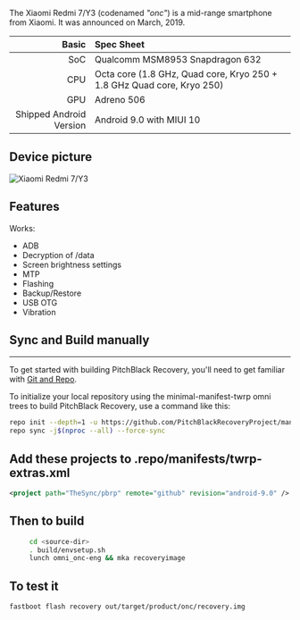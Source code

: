 The Xiaomi Redmi 7/Y3 (codenamed _"onc"_) is a mid-range smartphone from Xiaomi.
It was announced on March, 2019.

Basic | Spec Sheet
-------:|:-------------------------
SoC | Qualcomm MSM8953 Snapdragon 632
CPU | Octa core (1.8 GHz, Quad core, Kryo 250 + 1.8 GHz Quad core, Kryo 250)
GPU | Adreno 506
Shipped Android Version | Android 9.0 with MIUI 10

## Device picture

![Xiaomi Redmi 7/Y3](https://i.imgur.com/PjaQrqr.png "Xiaomi Redmi 7/Y3")

## Features

Works:
* ADB
* Decryption of /data
* Screen brightness settings
* MTP
* Flashing
* Backup/Restore
* USB OTG
* Vibration

## Sync and Build manually
---------------

To get started with building PitchBlack Recovery, you'll need to get
familiar with [Git and Repo](https://source.android.com/source/using-repo.html).

To initialize your local repository using the minimal-manifest-twrp omni trees to build PitchBlack Recovery, use a command like this:

```bash
repo init --depth=1 -u https://github.com/PitchBlackRecoveryProject/manifest_pb.git -b android-9.0
repo sync -j$(nproc --all) --force-sync
```

## Add these projects to .repo/manifests/twrp-extras.xml
```xml
<project path="TheSync/pbrp" remote="github" revision="android-9.0" />
```

## Then to build
```bash
     cd <source-dir>
     . build/envsetup.sh
     lunch omni_onc-eng && mka recoveryimage
```

## To test it
```
fastboot flash recovery out/target/product/onc/recovery.img
```
